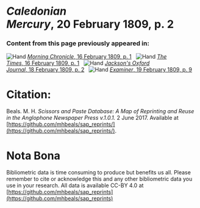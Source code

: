 # *Caledonian Mercury*, 20 February 1809, p. 2  
  
### Content from this page previously appeared in:  
![Hand](http://scissorsandpaste.net/wp-content/uploads/2017/06/smallhandpointer.png) [*Morning Chronicle*, 16 February 1809, p. 1](https://mhbeals.github.io/sap_html/Morning-Chronicle/Morning-Chronicle-16-February-1809-p-1)  
![Hand](http://scissorsandpaste.net/wp-content/uploads/2017/06/smallhandpointer.png) [*The Times*, 16 February 1809, p. 1](https://mhbeals.github.io/sap_html/The-Times/The-Times-16-February-1809-p-1)  
![Hand](http://scissorsandpaste.net/wp-content/uploads/2017/06/smallhandpointer.png) [*Jackson's Oxford Journal*, 18 February 1809, p. 2](https://mhbeals.github.io/sap_html/Jackson's-Oxford-Journal/Jackson's-Oxford-Journal-18-February-1809-p-2)  
![Hand](http://scissorsandpaste.net/wp-content/uploads/2017/06/smallhandpointer.png) [*Examiner*, 19 February 1809, p. 9](https://mhbeals.github.io/sap_html/Examiner/Examiner-19-February-1809-p-9)  


# Citation: 

Beals. M. H. *Scissors and Paste Database: A Map of Reprinting and Reuse in the Anglophone Newspaper Press v.1.0.1.* 2 June 2017. Available at [https://github.com/mhbeals/sap_reprints/](https://github.com/mhbeals/sap_reprints/). 

# Nota Bona

Bibliometric data is time consuming to produce but benefits us all. Please remember to cite or acknowledge this and any other bibliometric data you use in your research. All data is available CC-BY 4.0 at [https://github.com/mhbeals/sap_reprints](https://github.com/mhbeals/sap_reprints)